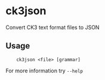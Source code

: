 # ck3json
Convert CK3 text format files to JSON

## Usage
`    ck3json <file> [grammar]`

For more information try `--help`
